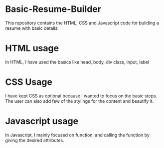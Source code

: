 # Basic-Resume-Builder
This repository contains the HTML, CSS and Javascript code for building a resume with basic details. 

# HTML usage
In HTML, I have used the basics like head, body, div class, input, label

# CSS Usage
I have kept CSS as optional because I wanted to focus on the basic steps. The user can also add few of the stylings for the content and beautify it. 

# Javascript usage
In Javascript, I mainly focused on function, and calling the function by giving the desired attributes.
